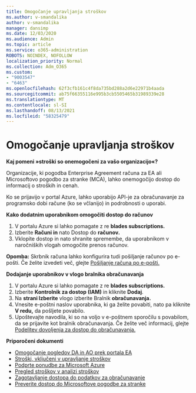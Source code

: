 ```yaml
---
title: Omogočanje upravljanja stroškov
ms.author: v-smandalika
author: v-smandalika
manager: dansimp
ms.date: 12/03/2020
ms.audience: Admin
ms.topic: article
ms.service: o365-administration
ROBOTS: NOINDEX, NOFOLLOW
localization_priority: Normal
ms.collection: Adm_O365
ms.custom:
- "9003547"
- "6463"
ms.openlocfilehash: 62f3cfb161c4f8da735bd288a2d6e22971b4aada
ms.sourcegitcommit: ab75f66355116e995b3cb5505465b31989339e28
ms.translationtype: MT
ms.contentlocale: sl-SI
ms.lasthandoff: 08/13/2021
ms.locfileid: "58325479"
---
```

# <a name="enable-cost-management"></a>Omogočanje upravljanja stroškov

**Kaj pomeni »stroški so onemogočeni za vašo organizacijo«?**

Organizacije, ki pogodba Enterprise Agreement računa za EA ali Microsoftovo pogodbo za stranke (MCA), lahko onemogočijo dostop do informacij o stroških in cenah.

Ko se prijavijo v portal Azure, lahko uporabijo API-je za obračunavanje za programsko dobi račune (ko se včlanijo) in podrobnosti o uporabi.

**Kako dodatnim uporabnikom omogočiti dostop do računov**

1. V portalu Azure si lahko pomagate z re **blades subscriptions.**
2. Izberite **Računi in** nato Dostop do **računov.**
3. Vklopite dostop in nato shranite spremembe, da uporabnikom v naročniških vlogah omogočite prenos računov.

**Opomba:** Skrbnik računa lahko konfigurira tudi pošiljanje računov po e-pošti. Če želite izvedeti več, glejte [Pošiljanje računa po e-pošti.](https://docs.microsoft.com/azure/cost-management-billing/manage/download-azure-invoice-daily-usage-date?)

**Dodajanje uporabnikov v vlogo bralnika obračunavanja**

1. V portalu Azure si lahko pomagate z re **blades subscriptions.**
2. Izberite **Kontrolnik za dostop (IAM)** in kliknite **Dodaj**.
3. Na **strani Izberite** vlogo izberite Bralnik **obračunavanja.**
4. Vnesite e-poštni naslov uporabnika, ki ga želite povabiti, nato pa kliknite **V redu,** da pošljete povabilo.
5. Upoštevajte navodila, ki so na voljo v e-poštnem sporočilu s povabilom, da se prijavite kot bralnik obračunavanja. Če želite več informacij, glejte [Podelitev dovoljenja za dostop do obračunavanja.](https://docs.microsoft.com/azure/cost-management-billing/manage/manage-billing-access?WT.mc_id=Portal-Microsoft_Azure_Support#opt-in)

**Priporočeni dokumenti**

- [Omogočanje pogledov DA in AO prek portala EA](https://docs.microsoft.com/azure/cost-management-billing/costs/assign-access-acm-data?WT.mc_id=Portal-Microsoft_Azure_Support#enable-access-to-costs-in-the-ea-portal)
- [Stroški, vključeni v upravljanje stroškov](https://docs.microsoft.com/azure/cost-management-billing/costs/understand-cost-mgt-data?WT.mc_id=Portal-Microsoft_Azure_Support#costs-included-in-cost-management)
- [Podprte ponudbe za Microsoft Azure](https://docs.microsoft.com/azure/cost-management-billing/costs/understand-cost-mgt-data?WT.mc_id=Portal-Microsoft_Azure_Support#supported-microsoft-azure-offers)
- [Pregled stroškov v analizi stroškov](https://docs.microsoft.com/azure/cost-management-billing/costs/quick-acm-cost-analysis?WT.mc_id=Portal-Microsoft_Azure_Support&tabs=azure-portal#review-costs-in-cost-analysis)
- [Zagotavljanje dostopa do podatkov za obračunavanje](https://docs.microsoft.com/azure/cost-management-billing/manage/manage-billing-access?WT.mc_id=Portal-Microsoft_Azure_Support)
- [Preverite dostop do Microsoftove pogodbe za stranke](https://docs.microsoft.com/azure/cost-management-billing/manage/download-azure-invoice-daily-usage-date?WT.mc_id=Portal-Microsoft_Azure_Support#check-access-to-a-microsoft-customer-agreement)






